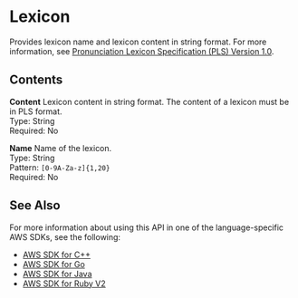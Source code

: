 # Lexicon<a name="API_Lexicon"></a>

Provides lexicon name and lexicon content in string format\. For more information, see [Pronunciation Lexicon Specification \(PLS\) Version 1\.0](https://www.w3.org/TR/pronunciation-lexicon/)\.

## Contents<a name="API_Lexicon_Contents"></a>

 **Content**   <a name="polly-Type-Lexicon-Content"></a>
Lexicon content in string format\. The content of a lexicon must be in PLS format\.  
Type: String  
Required: No

 **Name**   <a name="polly-Type-Lexicon-Name"></a>
Name of the lexicon\.  
Type: String  
Pattern: `[0-9A-Za-z]{1,20}`   
Required: No

## See Also<a name="API_Lexicon_SeeAlso"></a>

For more information about using this API in one of the language\-specific AWS SDKs, see the following:
+  [AWS SDK for C\+\+](https://docs.aws.amazon.com/goto/SdkForCpp/polly-2016-06-10/Lexicon) 
+  [AWS SDK for Go](https://docs.aws.amazon.com/goto/SdkForGoV1/polly-2016-06-10/Lexicon) 
+  [AWS SDK for Java](https://docs.aws.amazon.com/goto/SdkForJava/polly-2016-06-10/Lexicon) 
+  [AWS SDK for Ruby V2](https://docs.aws.amazon.com/goto/SdkForRubyV2/polly-2016-06-10/Lexicon) 